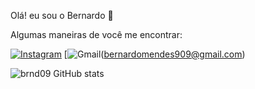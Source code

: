Olá! eu sou o Bernardo 👋

Algumas maneiras de você me encontrar:

[![Instagram](https://img.shields.io/badge/Instagram-E4405F?style=for-the-badge&logo=instagram&logoColor=white)](https://www.instagram.com/__brnd__/?hl=pt-br)
[![Gmail](https://img.shields.io/badge/Gmail-D14836?style=for-the-badge&logo=gmail&logoColor=white)(bernardomendes909@gmail.com)

![brnd09 GitHub stats](https://github-readme-stats.vercel.app/api?username=brnd09&show_icons=true&theme=dracula)
